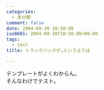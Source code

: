 ```yaml
---
categories:
  - 未分類
comment: false
date: 2004-09-30 10:50:08
iso8601: 2004-09-30T10:50:08+09:00
tags:
  - test
title: トラックバックが…というよりは

---
```


<div class="entry-body">
  <p>テンプレートがよくわからん。<br />
    そんなわけでテスト。</p>
</div>
